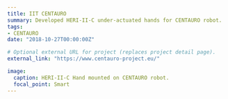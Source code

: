 ```yaml
---
title: IIT CENTAURO
summary: Developed HERI-II-C under-actuated hands for CENTAURO robot.
tags:
- CENTAURO
date: "2018-10-27T00:00:00Z"

# Optional external URL for project (replaces project detail page).
external_link: "https://www.centauro-project.eu/"

image:
  caption: HERI-II-C Hand mounted on CENTAURO robot.
  focal_point: Smart
---
```

